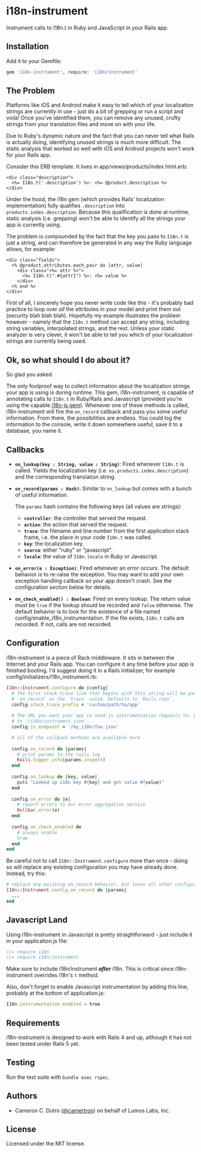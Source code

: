 # i18n-instrument
Instrument calls to I18n.t in Ruby and JavaScript in your Rails app.

## Installation

Add it to your Gemfile:

```ruby
gem 'i18n-instrument', require: 'i18n/instrument'
```

## The Problem

Platforms like iOS and Android make it easy to tell which of your localization strings are currently in use - just do a bit of grepping or run a script and voilà! Once you've identified them, you can remove any unused, crufty strings from your translation files and move on with your life.

Due to Ruby's dynamic nature and the fact that you can never tell what Rails is actually doing, identifying unused strings is much more difficult. The static analysis that worked so well with iOS and Android projects won't work for your Rails app.

Consider this ERB template. It lives in app/views/products/index.html.erb:

```HTML+ERB
<div class="description">
  <%= I18n.t('.description') %>: <%= @product.description %>
</div>
```

Under the hood, the i18n gem (which provides Rails' localization implementation) fully qualifies `.description` into `products.index.description`. Because this qualification is done at runtime, static analysis (i.e. grepping) won't be able to identify all the strings your app is currently using.

The problem is compounded by the fact that the key you pass to `I18n.t` is just a string, and can therefore be generated in any way the Ruby language allows, for example:

```HTML+ERB
<div class="fields">
  <% @product.attributes.each_pair do |attr, value|
    <div class="<%= attr %>">
      <%= I18n.t(".#{attr}") %>: <%= value %>
    </div>
  <% end %>
</div>
```
First of all, I sincerely hope you never write code like this - it's probably bad practice to loop over *all* the attributes in your model and print them out (security blah blah blah). Hopefully my example illustrates the problem however - namely that the `I18n.t` method can accept any string, including string variables, interpolated strings, and the rest. Unless your static analyzer is very clever, it won't be able to tell you which of your localization strings are currently being used.

## Ok, so what should I do about it?

So glad you asked.

The only foolproof way to collect information about the localization strings your app is using is during runtime. This gem, i18n-instrument, is capable of annotating calls to `I18n.t` in Ruby/Rails and Javascript (provided you're using the capable [i18n-js gem](https://github.com/fnando/i18n-js)). Whenever one of these methods is called, i18n-instrument will fire the `on_record` callback and pass you some useful information. From there, the possibilities are endless. You could log the information to the console, write it down somewhere useful, save it to a database, you name it.

## Callbacks

* **`on_lookup(key : String, value : String)`**: Fired whenever `I18n.t` is called. Yields the localization key (i.e. `es.products.index.description`) and the corresponding translation string.

* **`on_record(params : Hash)`**: Similar to `on_lookup` but comes with a bunch of useful information.

  The `params` hash contains the following keys (all values are strings):
  
  * **`controller`**: the controller that served the request.
  * **`action`**: the action that served the request.
  * **`trace`**: the filename and line number from the first application stack frame, i.e. the place in your code `I18n.t` was called.
  * **`key`**: the localization key.
  * **`source`**: either "ruby" or "javascript".
  * **`locale`**: the value of `I18n.locale` in Ruby or Javascript.

* **`on_error(e : Exception)`**: Fired whenever an error occurs. The default behavior is to re-raise the exception. You may want to add your own exception handling callback so your app doesn't crash. See the configuration section below for details.

* **`on_check_enabled() : Boolean`**: Fired on every lookup. The return value must be `true` if the lookup should be recorded and `false` otherwise. The default behavior is to look for the existence of a file named config/enable\_i18n\_instrumentation. If the file exists, `I18n.t` calls are recorded. If not, calls are not recorded.

## Configuration

i18n-instrument is a piece of Rack middleware. It sits in between the Internet and your Rails app. You can configure it any time before your app is finished booting. I'd suggest doing it in a Rails initializer, for example config/initializers/i18n\_instrument.rb:

```ruby
I18n::Instrument.configure do |config|
  # The first stack trace line that begins with this string will be passed to
  # `on_record` as the `trace` value. Defaults to `Rails.root`.
  config.stack_trace_prefix = 'custom/path/to/app'
  
  # The URL you want your app to send js instrumentation requests to. Defaults
  # to '/i18n/instrument.json'.
  config.js_endpoint = '/my_i18n/foo.json'

  # all of the callback methods are available here
  
  config.on_record do |params|
    # print params to the rails log
    Rails.logger.info(params.inspect)
  end
  
  config.on_lookup do |key, value|
    puts "Looked up i18n key #{key} and got value #{value}"
  end
  
  config.on_error do |e|
    # report errors to our error aggregation service
    Rollbar.error(e)
  end
  
  config.on_check_enabled do
    # always enable
    true
  end
end
```
Be careful not to call `I18n::Instrument.configure` more than once - doing so will replace any existing configuration you may have already done. Instead, try this:

```ruby
# replace any existing on_record behavior, but leave all other configuration intact
I18n::Instrument.config.on_record do |params|
  ...
end
```

## Javascript Land

Using i18n-instrument in Javascript is pretty straightforward - just include it in your application.js file:

```javascript
//= require i18n
//= require i18n/instrument
```
Make sure to include i18n/instrument ***after*** i18n. This is critical since i18n-instrument overrides i18n's `t` method.

Also, don't forget to enable Javascript instrumentation by adding this line, probably at the bottom of application.js:

```javascript
I18n.instrumentation_enabled = true
```

## Requirements

i18n-instrument is designed to work with Rails 4 and up, although it has not been tested under Rails 5 yet.

## Testing

Run the test suite with `bundle exec rspec`.

## Authors

* Cameron C. Dutro ([@camertron](https://github.com/camertron)) on behalf of Lumos Labs, Inc.

## License

Licensed under the MIT license.